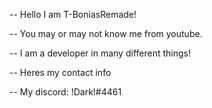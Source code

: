 -- Hello I am T-BoniasRemade! 

-- You may or may not know me from youtube.

-- I am a developer in many different things! 

-- Heres my contact info

-- My discord: !Dark!#4461

<!---
T-BoniasRemade/T-BoniasRemade is a ✨ special ✨ repository because its `README.md` (this file) appears on your GitHub profile.
You can click the Preview link to take a look at your changes.
--->
